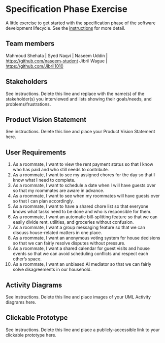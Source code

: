 # Specification Phase Exercise

A little exercise to get started with the specification phase of the software development lifecycle. See the [instructions](instructions.md) for more detail.

## Team members

Mahmoud Shehata | 
Syed Naqvi | 
Naseem Uddin | https://github.com/naseem-student
Jibril Wague | https://github.com/Jibril1010

## Stakeholders

See instructions. Delete this line and replace with the name(s) of the stakeholder(s) you interviewed and lists showing their goals/needs, and problems/frustrations.

## Product Vision Statement

See instructions. Delete this line and place your Product Vision Statement here.

## User Requirements

1. As a roommate, I want to view the rent payment status so that I know who has paid and who still needs to contribute.
2. As a roommate, I want to see my assigned chores for the day so that I know what I need to complete.
3. As a roommate, I want to schedule a date when I will have guests over so that my roommates are aware in advance.
4. As a roommate, I want to see when my roommates will have guests over so that I can plan accordingly.
5. As a roommate, I want to have a shared chore list so that everyone knows what tasks need to be done and who is responsible for them.
6. As a roommate, I want an automatic bill-splitting feature so that we can easily divide rent, utilities, and groceries without confusion.
7. As a roommate, I want a group messaging feature so that we can discuss house-related matters in one place.
8. As a roommate, I want an anonymous voting system for house decisions so that we can fairly resolve disputes without pressure.
9. As a roommate, I want a shared calendar for guest visits and house events so that we can avoid scheduling conflicts and respect each other’s space.
10. As a roommate, I want an unbiased AI mediator so that we can fairly solve disagreements in our household.

## Activity Diagrams

See instructions. Delete this line and place images of your UML Activity diagrams here.

## Clickable Prototype

See instructions. Delete this line and place a publicly-accessible link to your clickable prototype here.
